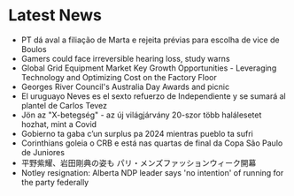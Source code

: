 # Latest News
-  PT dá aval a filiação de Marta e rejeita prévias para escolha de vice de Boulos
-  Gamers could face irreversible hearing loss, study warns
-  Global Grid Equipment Market Key Growth Opportunities - Leveraging Technology and Optimizing Cost on the Factory Floor
-  Georges River Council's Australia Day Awards and picnic
-  El uruguayo Neves es el sexto refuerzo de Independiente y se sumará al plantel de Carlos Tevez
-  Jön az "X-betegség" - az új világjárvány 20-szor több halálesetet hozhat, mint a Covid
-  Gobierno ta gaba c’un surplus pa 2024 mientras pueblo ta sufri
-  Corinthians goleia o CRB e está nas quartas de final da Copa São Paulo de Juniores
-  平野紫耀、岩田剛典の姿も パリ・メンズファッションウィーク開幕
-  Notley resignation: Alberta NDP leader says 'no intention' of running for the party federally
